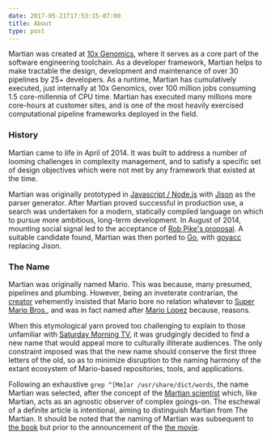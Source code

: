 ```yaml
---
date: 2017-05-21T17:53:15-07:00
title: About
type: post
---
```


Martian was created at [10x Genomics](https://www.10xgenomics.com/), where it serves as a core part of the software engineering toolchain. As a developer framework, Martian helps to make tractable the design, development and maintenance of over 30 pipelines by 25+ developers. As a runtime, Martian has cumulatively executed, just internally at 10x Genomics, over 100 million jobs consuming 1.5 core-millennia of CPU time. Martian has executed many millions more core-hours at customer sites, and is one of the most heavily exercised computational pipeline frameworks deployed in the field.

### History

Martian came to life in April of 2014. It was built to address a number of looming challenges in complexity management, and to satisfy a specific set of design objectives which were not met by any framework that existed at the time.

Martian was originally prototyped in [Javascript / Node.js](https://nodejs.org/) with [Jison](http://jison.org/) as the parser generator. After Martian proved successful in production use, a search was undertaken for a modern, statically compiled language on which to pursue more ambitious, long-term development. In August of 2014, mounting social signal led to the acceptance of [Rob Pike's proposal](https://www.youtube.com/watch?v=rKnDgT73v8s). A suitable candidate found, Martian was then ported to [Go](https://golang.org/), with [goyacc](https://godoc.org/golang.org/x/tools/cmd/goyacc) replacing Jison.

### The Name

Martian was originally named Mario. This was because, many presumed, pipelines and plumbing. However, being an inveterate contrarian, the [creator](https://twitter.com/ablewhiskey) vehemently insisted that Mario bore no relation whatever to [Super Mario Bros.](https://en.wikipedia.org/wiki/Super_Mario_Bros.), and was in fact named after [Mario Lopez](https://en.wikipedia.org/wiki/Mario_Lopez) because, reasons.

When this etymological yarn proved too challenging to explain to those unfamiliar with [Saturday Morning TV](https://en.wikipedia.org/wiki/Saved_by_the_Bell), it was grudgingly decided to find a new name that would appeal more to culturally illiterate audiences. The only constraint imposed was that the new name should conserve the first three letters of the old, so as to minimize disruption to the naming harmony of the extant ecosystem of Mario-based repositories, tools, and applications.

Following an exhaustive ```grep ^[Mm]ar /usr/share/dict/words```, the name Martian was selected, after the concept of the [Martian scientist](https://en.wikipedia.org/wiki/Martian_scientist) which, like Martian, acts as an agnostic observer of complex goings-on. The eschewal of a definite article is intentional, aiming to distinguish Martian from The Martian. It should be noted that the naming of Martian was subsequent to [the book](https://en.wikipedia.org/wiki/The_Martian_(Weir_novel)) but prior to the announcement of the [the movie](https://en.wikipedia.org/wiki/The_Martian_(film)).
